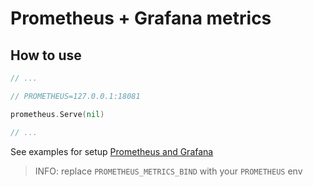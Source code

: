 # Prometheus + Grafana metrics

## How to use

```go
// ...

// PROMETHEUS=127.0.0.1:18081

prometheus.Serve(nil)

// ...
```

See examples for setup [Prometheus and Grafana](./examples)

> INFO: replace `PROMETHEUS_METRICS_BIND` with your `PROMETHEUS` env